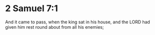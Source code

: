 # 2 Samuel 7:1

And it came to pass, when the king sat in his house, and the LORD had given him rest round about from all his enemies;